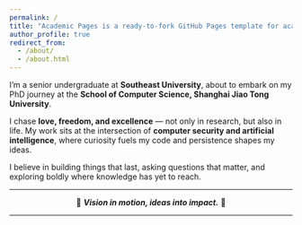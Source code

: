 ```yaml
---
permalink: /
title: "Academic Pages is a ready-to-fork GitHub Pages template for academic personal websites"
author_profile: true
redirect_from: 
  - /about/
  - /about.html
---
```


I’m a senior undergraduate at **Southeast University**, about to embark on my PhD journey at the **School of Computer Science, Shanghai Jiao Tong University**.

I chase **love, freedom, and excellence** — not only in research, but also in life. My work sits at the intersection of **computer security and artificial intelligence**, where curiosity fuels my code and persistence shapes my ideas.

I believe in building things that last, asking questions that matter, and exploring boldly where knowledge has yet to reach. 

---

<p align="center">
  🚀 <em><b>Vision in motion, ideas into impact.</b></em> 🌌
</p>

---

